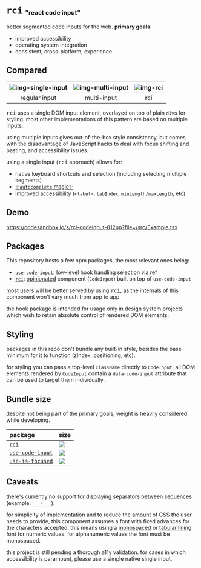# `rci` <sub><sup><sub>"react code input"</sub></sup></sub>

better segmented code inputs for the web. **primary goals**:

- improved accessibility
- operating system integration
- consistent, cross-platform, experience

## Compared

| ![img-single-input] | ![img-multi-input] | ![img-rci] |
| :-----------------: | :----------------: | :--------: |
|    regular input    |    multi-input     |    rci     |

<kbd>rci</kbd> uses a single DOM input element, overlayed on top of plain `div`s for styling. most other implementations of this pattern are based on multiple inputs.

using multiple inputs gives out-of-the-box style consistency, but comes with the disadvantage of JavaScript hacks to deal with focus shifting and pasting, and accessibility issues.

using a single input (<kbd>rci</kbd> approach) allows for:

- native keyboard shortcuts and selection (including selecting multiple segments)
- [:sparkles:`autocomplete` magic:sparkles:](https://www.twilio.com/blog/html-attributes-two-factor-authentication-autocomplete#:~:text=autocomplete%3D%22one-time-code%22)
- improved accessibility (`<label>`, `tabIndex`, `minLength/maxLength`, etc)

## Demo

https://codesandbox.io/s/rci-codeinput-812up?file=/src/Example.tsx

## Packages

This repository hosts a few npm packages, the most relevant ones being:

- [`use-code-input`](./packages/use-code-input): low-level hook handling selection via ref
- [`rci`](./packages/rci): [opinionated](#caveats) component (`CodeInput`) built on top of `use-code-input`

most users will be better served by using <kbd>rci</kbd>, as the internals of this component won't vary much from app to app.

the hook package is intended for usage only in design system projects which wish to retain absolute control of rendered DOM elements.

## Styling

packages in this repo don't bundle any built-in style, besides the base minimum for it to function (zIndex, positioning, etc).

for styling you can pass a top-level `className` directly to `CodeInput`, all DOM elements rendered by `CodeInput` contain a `data-code-input` attribute that can be used to target them individually.

## Bundle size

despite not being part of the primary goals, weight is heavily considered while developing.

| package                                                      | size                                                                                                          |
| :----------------------------------------------------------- | :------------------------------------------------------------------------------------------------------------ |
| [`rci`](https://npmjs.com/package/rci)                       | [![](https://badgen.net/bundlephobia/minzip/rci)](https://bundlephobia.com/package/rci)                       |
| [`use-code-input`](https://npmjs.com/package/use-code-input) | [![](https://badgen.net/bundlephobia/minzip/use-code-input)](https://bundlephobia.com/package/use-code-input) |
| [`use-is-focused`](https://npmjs.com/package/use-is-focused) | [![](https://badgen.net/bundlephobia/minzip/use-is-focused)](https://bundlephobia.com/package/use-is-focused) |

## Caveats

there's currently no support for displaying separators between sequences (example: `___-___`).

for simplicity of implementation and to reduce the amount of CSS the user needs to provide, this component assumes a font with fixed advances for the characters accepted.
this means using a [monospaced](https://en.wikipedia.org/wiki/Monospaced_font) or [tabular lining](https://www.fonts.com/content/learning/fontology/level-3/numbers/proportional-vs-tabular-figures) font for numeric values.
for alphanumeric values the font must be monospaced.

this project is still pending a thorough a11y validation.
for cases in which accessibility is paramount, please use a simple native single input.

<!-- links -->

[img-single-input]: https://user-images.githubusercontent.com/8649362/136673697-c51a167f-444e-40cc-b5f6-eafae575e803.png 'Single Input'
[img-multi-input]: https://user-images.githubusercontent.com/8649362/136673699-b39fbd58-b5eb-424f-a0b0-3ff8113200b0.png 'Multiple Input'
[img-rci]: https://user-images.githubusercontent.com/8649362/136673700-bd227d9c-9919-49d6-ae92-bbbef7882365.png 'RCI'
